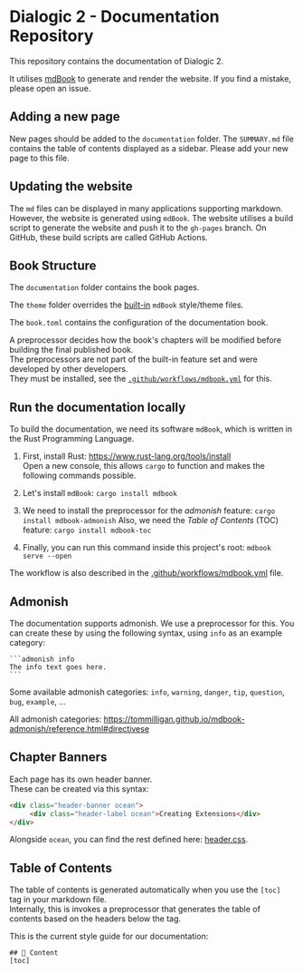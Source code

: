 # Dialogic 2 - Documentation Repository

This repository contains the documentation of Dialogic 2.

It utilises [mdBook](https://rust-lang.github.io/mdBook) to generate and render the website.
If you find a mistake, please open an issue.

## Adding a new page
New pages should be added to the `documentation` folder. The `SUMMARY.md` file contains the table of contents displayed as a sidebar. Please add your new page to this file.

## Updating the website
The `md` files can be displayed in many applications supporting markdown. However, the website is generated using `mdBook`. The website utilises a build script to generate the website and push it to the `gh-pages` branch. On GitHub, these build scripts are called GitHub Actions.

## Book Structure
The `documentation` folder contains the book pages.

The `theme` folder overrides the [built-in](https://github.com/rust-lang/mdBook/tree/master/src/theme) `mdBook` style/theme files.

The `book.toml` contains the configuration of the documentation book.

A preprocessor decides how the book's chapters will be modified before building the final published book.\
The preprocessors are not part of the built-in feature set and were developed by other developers.\
They must be installed, see the [`.github/workflows/mdbook.yml`](https://github.com/dialogic-godot/documentation/blob/main/.github/workflows/mdbook.yml) for this.

## Run the documentation locally
To build the documentation, we need its software `mdBook`, which is written in the Rust Programming Language.

1. First, install Rust: https://www.rust-lang.org/tools/install \
Open a new console, this allows `cargo` to function and makes the following commands possible.

2. Let's install `mdBook`: `cargo install mdbook`

3. We need to install the preprocessor for the *admonish* feature: `cargo install mdbook-admonish`
   Also, we need the *Table of Contents* (TOC) feature: `cargo install mdbook-toc`

5. Finally, you can run this command inside this project's root: `mdbook serve --open`

The workflow is also described in the [.github/workflows/mdbook.yml](https://github.com/dialogic-godot/documentation/blob/main/.github/workflows/mdbook.yml) file.

## Admonish
The documentation supports admonish. We use a preprocessor for this.
You can create these by using the following syntax, using `info` as an example category:
````
```admonish info
The info text goes here.
```
````

Some available admonish categories: `info`, `warning`, `danger`, `tip`, `question`, `bug`, `example`, …

All admonish categories: https://tommilligan.github.io/mdbook-admonish/reference.html#directivese

## Chapter Banners
Each page has its own header banner.\
These can be created via this syntax:
```html
<div class="header-banner ocean">
     <div class="header-label ocean">Creating Extensions</div>
</div>
```

Alongside `ocean`, you can find the rest defined here: [header.css](https://github.com/dialogic-godot/documentation/blob/main/header.css).

## Table of Contents
The table of contents is generated automatically when you use the `[toc]` tag in your markdown file.\
Internally, this is invokes a preprocessor that generates the table of contents based on the headers below the tag.

This is the current style guide for our documentation:
```
## 📜 Content
[toc]
```
